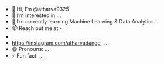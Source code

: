 - 👋 Hi, I’m @atharva9325
- 👀 I’m interested in ...
- 🌱 I’m currently learning Machine Learning & Data Analytics...
- 📫 Reach out me at -
-
- https://instagram.com/atharvadange_ ...
- 😄 Pronouns: ...
- ⚡ Fun fact: ...

<!---
atharva9325/atharva9325 is a ✨ special ✨ repository because its `README.md` (this file) appears on your GitHub profile.
You can click the Preview link to take a look at your changes.
--->
